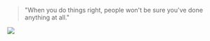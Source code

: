 <!--
**1-bit-wonder/1-bit-wonder** is a ✨ _special_ ✨ repository because its `README.md` (this file) appears on your GitHub profile.

Here are some ideas to get you started:

- 🔭 I’m currently working on ...
- 🌱 I’m currently learning ...
- 👯 I’m looking to collaborate on ...
- 🤔 I’m looking for help with ...
- 💬 Ask me about ...
- 📫 How to reach me: ...
- 😄 Pronouns: ...
- ⚡ Fun fact: ...
-->

> "When you do things right, people won't be sure you've done anything at all."

<img src="https://github-readme-stats.vercel.app/api/top-langs/?username=1-bit-wonder&layout=compact&theme=highcontrast"/>
